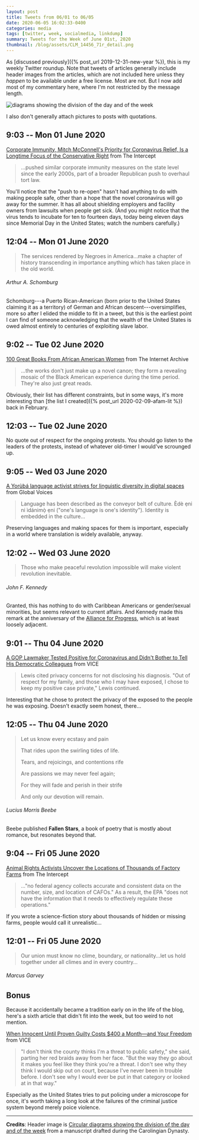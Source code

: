 ```yaml
---
layout: post
title: Tweets from 06/01 to 06/05
date: 2020-06-05 16:02:33-0400
categories: media
tags: [twitter, week, socialmedia, linkdump]
summary: Tweets for the Week of June 01st, 2020
thumbnail: /blog/assets/CLM_14456_71r_detail.png
---
```


As [discussed previously]({% post_url 2019-12-31-new-year %}), this is my weekly Twitter roundup.  Note that tweets of articles generally include header images from the articles, which are not included here unless they *happen* to be available under a free license.  Most are not.  But I now add most of my commentary here, where I'm not restricted by the message length.

![diagrams showing the division of the day and of the week](/blog/assets/CLM_14456_71r_detail.png "diagrams showing the division of the day and of the week")

I also don't generally attach pictures to posts with quotations.

## 9:03 -- Mon 01 June 2020

[<i class="fab fa-twitter-square"></i>](https://jcolag.github.io/twitter/1267441517196525568) [Corporate Immunity, Mitch McConnell's Priority for Coronavirus Relief, Is a Longtime Focus of the Conservative Right](https://theintercept.com/2020/05/26/coronavirus-republicans-corporate-immunity-lawsuits/) from The Intercept

 > ...pushed similar corporate immunity measures on the state level since the early 2000s, part of a broader Republican push to overhaul tort law.

You'll notice that the "push to re-open" hasn't had anything to do with making people safe, other than a hope that the novel coronavirus will go away for the summer.  It has all about shielding employers and facility owners from lawsuits when people get sick.  (And you might notice that the virus tends to incubate for ten to fourteen days, today being eleven days since Memorial Day in the United States; watch the numbers carefully.)

## 12:04 -- Mon 01 June 2020

[<i class="fab fa-twitter"></i>](https://jcolag.github.io/twitter/1267487067715432449)

 > The services rendered by Negroes in America...make a chapter of history transcending in importance anything which has taken place in the old world.

###### Arthur A. Schomburg

Schomburg---a Puerto Rican-American (born prior to the United States claiming it as a territory) of German and African descent---oversimplifies, more so after I elided the middle to fit in a tweet, but this is the earliest point I can find of someone acknowledging that the wealth of the United States is owed almost entirely to centuries of exploiting slave labor.

## 9:02 -- Tue 02 June 2020

[<i class="fab fa-twitter-square"></i>](https://jcolag.github.io/twitter/1267803653571702784) [100 Great Books From African American Women](https://blog.archive.org/2020/05/28/100-great-books-from-african-american-women/) from The Internet Archive

 > ...the works don't just make up a novel canon; they form a revealing mosaic of the Black American experience during the time period. They're also just great reads.

Obviously, their list has different constraints, but in some ways, it's more interesting than [the list I created]({% post_url 2020-02-09-afam-lit %}) back in February.

## 12:03 -- Tue 02 June 2020

No quote out of respect for the ongoing protests.  You should go listen to the leaders of the protests, instead of whatever old-timer I would've scrounged up.

## 9:05 -- Wed 03 June 2020

[<i class="fab fa-twitter-square"></i>](https://jcolag.github.io/twitter/1268166796655247361) [A Yorùbá language activist strives for linguistic diversity in digital spaces](https://globalvoices.org/2020/05/27/a-yoruba-language-activist-strives-for-linguistic-diversity-in-digital-spaces/) from Global Voices

 > Language has been described as the conveyor belt of culture. Èdè ẹni ni ìdánimọ̀ ẹni ("one's language is one's identity"). Identity is embedded in the culture...

Preserving languages and making spaces for them is important, especially in a world where translation is widely available, anyway.

## 12:02 -- Wed 03 June 2020

[<i class="fab fa-twitter"></i>](https://jcolag.github.io/twitter/1268211340012859392)

 > Those who make peaceful revolution impossible will make violent revolution inevitable.

###### John F. Kennedy

Granted, this has nothing to do with Caribbean Americans or gender/sexual minorities, but seems relevant to current affairs.  And Kennedy made this remark at the anniversary of the [Alliance for Progress](https://en.wikipedia.org/wiki/Alliance_for_Progress), which is at least loosely adjacent.

## 9:01 -- Thu 04 June 2020

[<i class="fab fa-twitter-square"></i>](https://jcolag.github.io/twitter/1268528177615458304) [A GOP Lawmaker Tested Positive for Coronavirus and Didn't Bother to Tell His Democratic Colleagues](https://www.vice.com/en_us/article/wxq549/a-gop-lawmaker-tested-positive-for-coronavirus-and-didnt-bother-to-tell-his-democratic-colleagues) from VICE

 > Lewis cited privacy concerns for not disclosing his diagnosis. "Out of respect for my family, and those who I may have exposed, I chose to keep my positive case private," Lewis continued.

Interesting that he chose to protect the privacy of the exposed to the people he was exposing.  Doesn't exactly seem honest, there...

## 12:05 -- Thu 04 June 2020

[<i class="fab fa-twitter"></i>](https://jcolag.github.io/twitter/1268574482865680384)

 > Let us know every ecstasy and pain
 >
 > That rides upon the swirling tides of life.
 >
 > Tears, and rejoicings, and contentions rife
 >
 > Are passions we may never feel again;
 >
 > For they will fade and perish in their strife
 >
 > And only our devotion will remain.

###### Lucius Morris Beebe

Beebe published **Fallen Stars**, a book of poetry that is mostly about romance, but resonates beyond that.

## 9:04 -- Fri 05 June 2020

[<i class="fab fa-twitter-square"></i>](https://jcolag.github.io/twitter/1268891320422203394) [Animal Rights Activists Uncover the Locations of Thousands of Factory Farms](https://theintercept.com/2020/05/31/animal-rights-map-farms-coronavirus/) from The Intercept

 > ..."no federal agency collects accurate and consistent data on the number, size, and location of CAFOs." As a result, the EPA "does not have the information that it needs to effectively regulate these operations."

If you wrote a science-fiction story about thousands of hidden or missing farms, people would call it unrealistic...

## 12:01 -- Fri 05 June 2020

[<i class="fab fa-twitter"></i>](https://jcolag.github.io/twitter/1268935863985152000)

 > Our union must know no clime, boundary, or nationality...let us hold together under all climes and in every country...

###### Marcus Garvey

## Bonus

Because it accidentally became a tradition early on in the life of the blog, here's a sixth article that didn't fit into the week, but too weird to not mention.

<i class="fas fa-square"></i> [When Innocent Until Proven Guilty Costs $400 a Month—and Your Freedom](https://www.vice.com/en_us/article/4ayv4d/when-innocent-until-proven-guilty-costs-dollar400-a-monthand-your-freedom) from VICE

 >  "I don't think the county thinks I'm a threat to public safety," she said, parting her red braids away from her face. "But the way they go about it makes you feel like they think you're a threat. I don't see why they think I would skip out on court, because I've never been in trouble before. I don't see why I would ever be put in that category or looked at in that way."

Especially as the United States tries to put policing under a microscope for once, it's worth taking a long look at the failures of the criminal justice system beyond merely poice violence.

* * *

**Credits**:  Header image is [Circular diagrams showing the division of the day and of the week](https://en.wikipedia.org/wiki/Week#/media/File:CLM_14456_71r_detail.jpg) from a manuscript drafted during the Carolingian Dynasty.
